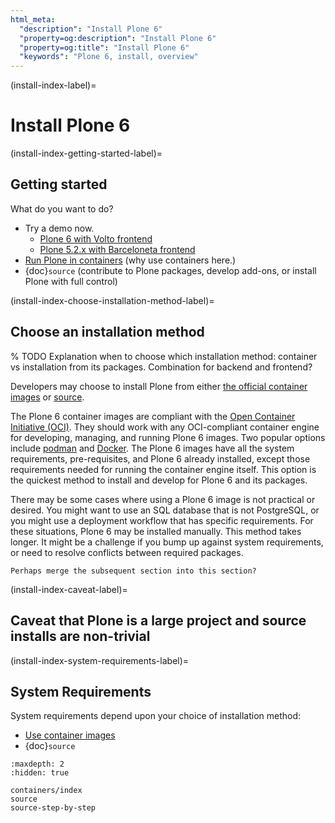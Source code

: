```yaml
---
html_meta:
  "description": "Install Plone 6"
  "property=og:description": "Install Plone 6"
  "property=og:title": "Install Plone 6"
  "keywords": "Plone 6, install, overview"
---
```


(install-index-label)=

# Install Plone 6


(install-index-getting-started-label)=

## Getting started

What do you want to do?

-   Try a demo now.
    -   [Plone 6 with Volto frontend](https://6.demo.plone.org/)
    -   [Plone 5.2.x with Barceloneta frontend](https://demo.plone.org/)
-   [Run Plone in containers](containers/index) (why use containers here.)
-   {doc}`source` (contribute to Plone packages, develop add-ons, or install Plone with full control)


(install-index-choose-installation-method-label)=

## Choose an installation method

% TODO Explanation when to choose which installation method: container vs installation from its packages. Combination for backend and frontend?

Developers may choose to install Plone from either [the official container images](containers/index) or [source](source).

The Plone 6 container images are compliant with the [Open Container Initiative (OCI)](https://opencontainers.org/).
They should work with any OCI-compliant container engine for developing, managing, and running Plone 6 images.
Two popular options include [podman](https://podman.io/) and [Docker](https://www.docker.com/products/docker-desktop/).
The Plone 6 images have all the system requirements, pre-requisites, and Plone 6 already installed, except those requirements needed for running the container engine itself.
This option is the quickest method to install and develop for Plone 6 and its packages.

There may be some cases where using a Plone 6 image is not practical or desired.
You might want to use an SQL database that is not PostgreSQL, or you might use a deployment workflow that has specific requirements.
For these situations, Plone 6 may be installed manually.
This method takes longer.
It might be a challenge if you bump up against system requirements, or need to resolve conflicts between required packages.

```{todo}
Perhaps merge the subsequent section into this section?
```


(install-index-caveat-label)=

## Caveat that Plone is a large project and source installs are non-trivial


(install-index-system-requirements-label)=

## System Requirements

System requirements depend upon your choice of installation method:

-   [Use container images](containers/index)
-   {doc}`source`


```{toctree}
:maxdepth: 2
:hidden: true

containers/index
source
source-step-by-step
```
